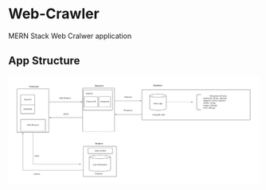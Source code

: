 # Web-Crawler
MERN Stack Web Cralwer application

## App Structure
![app structure](./docs/app_structure.png)
